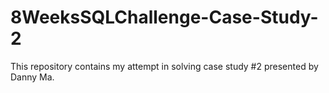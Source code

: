 # 8WeeksSQLChallenge-Case-Study-2
This repository contains my attempt in solving case study #2 presented by Danny Ma.
